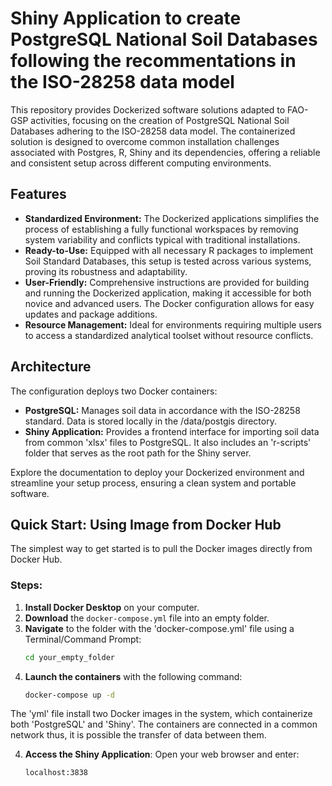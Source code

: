 # Shiny Application to create PostgreSQL National Soil Databases following the recommentations in the ISO-28258 data model

This repository provides Dockerized software solutions adapted to FAO-GSP activities, focusing on the creation of PostgreSQL National Soil Databases adhering to the ISO-28258 data model. The containerized solution is designed to overcome common installation challenges associated with Postgres, R, Shiny and its dependencies, offering a reliable and consistent setup across different computing environments.

## Features
- **Standardized Environment:** The Dockerized applications simplifies the process of establishing a fully functional workspaces by removing system variability and conflicts typical with traditional installations.
- **Ready-to-Use:** Equipped with all necessary R packages to implement Soil Standard Databases, this setup is tested across various systems, proving its robustness and adaptability.
- **User-Friendly:** Comprehensive instructions are provided for building and running the Dockerized application, making it accessible for both novice and advanced users. The Docker configuration allows for easy updates and package additions.
- **Resource Management:** Ideal for environments requiring multiple users to access a standardized analytical toolset without resource conflicts.

## Architecture
The configuration deploys two Docker containers:

- **PostgreSQL:** Manages soil data in accordance with the ISO-28258 standard. Data is stored locally in the /data/postgis directory.
- **Shiny Application:** Provides a frontend interface for importing soil data from common 'xlsx' files to PostgreSQL. It also includes an 'r-scripts' folder that serves as the root path for the Shiny server.

Explore the documentation to deploy your Dockerized environment and streamline your setup process, ensuring a clean system and portable software.


## Quick Start: Using Image from Docker Hub

The simplest way to get started is to pull the Docker images directly from Docker Hub.

### Steps:
1. **Install Docker Desktop** on your computer.
2. **Download** the `docker-compose.yml` file into an empty folder.
3. **Navigate** to the folder with the 'docker-compose.yml' file using a Terminal/Command Prompt:   
   ```bash
   cd your_empty_folder
3. **Launch the containers** with the following command:
   ```bash
   docker-compose up -d

The 'yml' file install two Docker images in the system, which containerize both 'PostgreSQL' and 'Shiny'. The containers are connected in a common network thus, it is possible the transfer of data between them. 

4. **Access the Shiny Application**: Open your web browser and enter:
    ```bash
    localhost:3838

